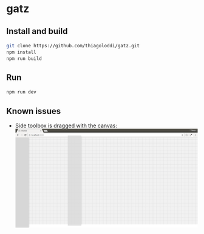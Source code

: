 # gatz

## Install and build

```bash
git clone https://github.com/thiagoloddi/gatz.git
npm install
npm run build
```

## Run
```bash
npm run dev
```

## Known issues
- Side toolbox is dragged with the canvas:
![alt text](public/images/bug.png)